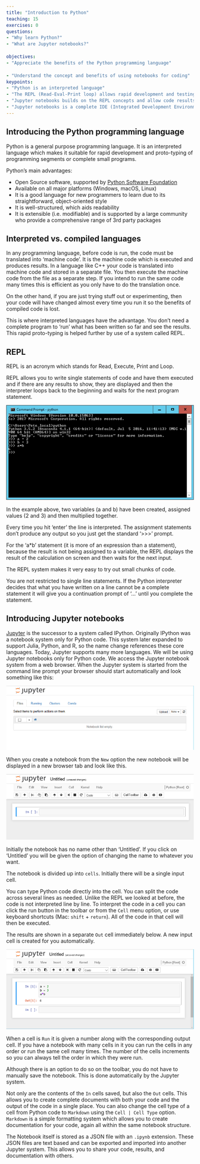 ```yaml
---
title: "Introduction to Python"
teaching: 15
exercises: 0
questions:
- "Why learn Python?"
- "What are Jupyter notebooks?"

objectives:
- "Appreciate the benefits of the Python programming language"

- "Understand the concept and benefits of using notebooks for coding"
keypoints:
- "Python is an interpreted language"
- "The REPL (Read-Eval-Print loop) allows rapid development and testing of code segments"
- "Jupyter notebooks builds on the REPL concepts and allow code results and documentation to be maintained together and shared"
- "Jupyter notebooks is a complete IDE (Integrated Development Environment) "
---
```


## Introducing the Python programming language

Python is a general purpose programming language. It is an interpreted language which makes it suitable for rapid development and proto-typing of programming segments or complete small programs.

Python’s main advantages:

* Open Source software, supported by [Python Software Foundation](https://www.python.org/psf/)
* Available on all major platforms (Windows, macOS, Linux)
* It is a good language for new programmers to learn due to its straightforward, object-oriented style
* It is well-structured, which aids readability
* It is extensible (i.e. modifiable) and is supported by a large community who provide a comprehensive range of 3rd party packages 

## Interpreted vs. compiled languages

In any programming language, before code is run, the code must be translated into ‘machine code’. It is the machine code which is executed and produces results. In a language like C++ your code is translated into machine code and stored in a separate file. You then execute the machine code from the file as a separate step. If you intend to run the same code many times this is efficient as you only have to do the translation once.

On the other hand, if you are just trying stuff out or experimenting, then your code will have changed almost every time you run it so the benefits of compiled code is lost.

This is where interpreted languages have the advantage. You don’t need a complete program to ‘run’ what has been written so far and see the results.  This rapid proto-typing is helped further by use of a system called REPL.

## REPL

REPL is an acronym which stands for Read, Execute, Print and Loop. 

REPL allows you to write single statements of code and have them executed and if there are any results to show, they are displayed and then the interpreter loops back to the beginning and waits for the next program statement.

![Python_Repl](../fig/Python_repl_3.png)

In the example above, two variables (a and b) have been created, assigned values (2 and 3) and then multiplied together.  

Every time you hit ‘enter’ the line is interpreted. The assignment statements don’t produce any output so you just get the standard ‘>>>’ prompt. 

For the ‘a*b’ statement (it is more of an expression than a statement), because the result is not being assigned to a variable, the REPL displays the result of the calculation on screen and then waits for the next input.

The REPL system makes it very easy to try out small chunks of code.

You are not restricted to single line statements. If the Python interpreter decides that what you have written on a line cannot be a complete statement it will give you a continuation prompt of ‘…’ until you complete the statement.


## Introducing Jupyter notebooks

[Jupyter](http://jupyter.org/) is the successor to a system called IPython. 
Originally IPython was a notebook system only for Python code. This system later
expanded to support Julia, Python, and R, so the name change references these
core languages. Today, Jupyter supports many more languages. We will be using
Jupyter notebooks only for Python code.
We access the Jupyter notebook system from a web browser. When the Jupyter
system is started from the command line prompt your browser should start
automatically and look something like this:

![Jupyter_notebook_list](../fig/Python_jupyter_6.png)

When you create a notebook from the `New` option the new notebook will be displayed in a new browser tab and look like this.

![Jupyter_notebook](../fig/Python_jupyter_7.png)

Initially the notebook has no name other than ‘Untitled’. If you click on ‘Untitled’ you will be given the option of changing the name to whatever you want.

The notebook is divided up into `cells`. Initially there will be a single input cell.


You can type Python code directly into the cell. You can split the code across
several lines as needed. Unlike the REPL we looked at before, the code is not
interpreted line by line. To interpret the code in a cell you can click the
run button in the toolbar or from the `Cell` menu option, or use keyboard
shortcuts (Mac: `shift` + `return`). All of the code in that cell will then be
executed. 


The results are shown in a separate `Out` cell immediately below. A new input cell is created for you automatically.

![Jupyter_notebook_cell](../fig/Python_jupyter_8.png)

When a cell is `Run` it is given a number along with the corresponding output cell.  If you have a notebook with many cells in it you can run the cells in any order or run the same cell many times. The number of the cells increments so you can always tell the order in which they were run.

Although there is an option to do so on the toolbar, you do not have to manually save the notebook. This is done automatically by the Jupyter system.

Not only are the contents of the `In` cells saved, but also the `Out` cells.  This allows you to create complete documents with both your code and the output of the code in a single place.  You can also change the cell type of a cell from Python code to  `Markdown` using the `Cell | Cell Type` option. `Markdown` is a simple formatting system which allows you to create documentation for your code, again all within the same notebook structure.

The Notebook itself is stored as a JSON file with an `.ipynb` extension. These JSON files are text based and can be exported  and imported into another Jupyter system. This allows you to share your code, results, and documentation with others.



